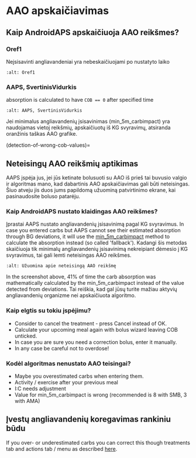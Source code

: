 # AAO apskaičiavimas

## Kaip AndroidAPS apskaičiuoja AAO reikšmes?

### Oref1

Neįsisavinti angliavandeniai yra nebeskaičiuojami po nustatyto laiko

```{image} ../images/cob_oref0_orange_II.png
:alt: Oref1
```

### AAPS, SvertinisVidurkis

absorption is calculated to have `COB == 0` after specified time

```{image} ../images/cob_aaps2_orange_II.png
:alt: AAPS, SvertinisVidurkis
```

Jei minimalus angliavandenių įsisavinimas (min_5m_carbimpact) yra naudojamas vietoj reikšmių, apskaičiuotų iš KG svyravimų, atsiranda oranžinis taškas AAO grafike.

(detection-of-wrong-cob-values)=
## Neteisingų AAO reikšmių aptikimas

AAPS įspėja jus, jei jūs ketinate bolusuoti su AAO iš prieš tai buvusio valgio ir algoritmas mano, kad dabartinis AAO apskaičiavimas gali būti neteisingas. Šiuo atveju jis duos jums papildomą užuominą patvirtinimo ekrane, kai pasinaudosite boluso patarėju.

### Kaip AndroidAPS nustato klaidingas AAO reikšmes?

Įprastai AAPS nustato angliavandenių įsisavinimą pagal KG svyravimus. In case you entered carbs but AAPS cannot see their estimated absorption through BG deviations, it will use the [min_5m_carbimpact](../Configuration/Config-Builder.md?highlight=min_5m_carbimpact#absorption-settings) method to calculate the absorption instead (so called 'fallback'). Kadangi šis metodas skaičiuoja tik minimalų angliavandenių įsisavinimą nekreipiant dėmesio į KG svyravimus, tai gali lemti neteisingas AAO reikšmes.

```{image} ../images/Calculator_SlowCarbAbsorption.png
:alt: Užuomina apie neteisingą AAO reikšmę
```

In the screenshot above, 41% of time the carb absorption was mathematically calculated by the min_5m_carbimpact instead of the value  detected from deviations.  Tai reiškia, kad gal jūsų turite mažiau aktyvių angliavandenių organizme nei apskaičiuota algoritmo.

### Kaip elgtis su tokiu įspėjimu?

- Consider to cancel the treatment - press Cancel instead of OK.
- Calculate your upcoming meal again with bolus wizard leaving COB unticked.
- In case you are sure you need a correction bolus, enter it manually.
- In any case be careful not to overdose!

### Kodėl algoritmas nenustato AAO teisingai?

- Maybe you overestimated carbs when entering them.
- Activity / exercise after your previous meal
- I:C needs adjustment
- Value for min_5m_carbimpact is wrong (recommended is 8 with SMB, 3 with AMA)

## Įvestų angliavandenių koregavimas rankiniu būdu

If you over- or underestimated carbs you can correct this though treatments tab and actions tab / menu as described [here](../Getting-Started/Screenshots.md#carb-correction).

